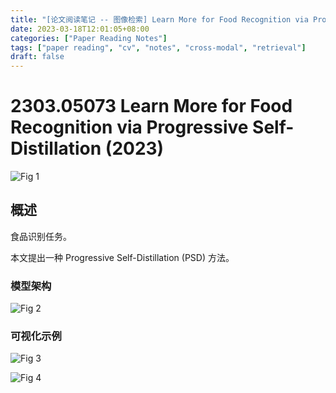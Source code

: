 ```yaml
---
title: "[论文阅读笔记 -- 图像检索] Learn More for Food Recognition via Progressive Self-Distill. (2023)"
date: 2023-03-18T12:01:05+08:00
categories: ["Paper Reading Notes"]
tags: ["paper reading", "cv", "notes", "cross-modal", "retrieval"]
draft: false
---
```


# 2303.05073 Learn More for Food Recognition via Progressive Self-Distillation (2023)

![Fig 1](/images/2023/PRN382/1.png)

## 概述

食品识别任务。  

本文提出一种 Progressive Self-Distillation (PSD) 方法。  

### 模型架构

![Fig 2](/images/2023/PRN382/2.png)

### 可视化示例

![Fig 3](/images/2023/PRN382/3.png)

![Fig 4](/images/2023/PRN382/4.png)
